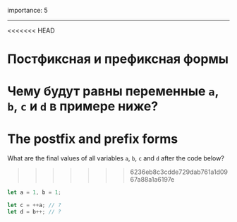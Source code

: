 importance: 5

---

<<<<<<< HEAD
# Постфиксная и префиксная формы

Чему будут равны переменные `a`, `b`, `c` и `d` в примере ниже?
=======
# The postfix and prefix forms

What are the final values of all variables `a`, `b`, `c` and `d` after the code below?
>>>>>>> 6236eb8c3cdde729dab761a1d0967a88a1a6197e

```js
let a = 1, b = 1;

let c = ++a; // ?
let d = b++; // ?
```
